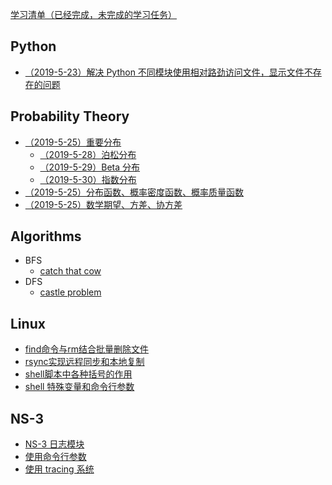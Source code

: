 [学习清单（已经完成，未完成的学习任务）](./learning-list.md)



## Python

- [（2019-5-23）解决 Python 不同模块使用相对路劲访问文件，显示文件不存在的问题](./python/relative_path_problem.md)



## Probability Theory

- [（2019-5-25）重要分布](./probability_theory/distribution.md)
  - [（2019-5-28）泊松分布](./probability_theory/poisson_distribution.md)
  - [（2019-5-29）Beta 分布](./probability_theory/beta_distribution.md)
  - [（2019-5-30）指数分布](./probability_theory/exponential_distribution.md)
- [（2019-5-25）分布函数、概率密度函数、概率质量函数](./probability_theory/probability_function.md)
- [（2019-5-25）数学期望、方差、协方差](./probability_theory/digital_characteristic.md)



## Algorithms

- BFS
  - [catch that cow](./algorithms/BFS/catch_that_cow.md)
- DFS
  - [castle problem](./algorithms/DFS/castle_problem.md)



## Linux

- [find命令与rm结合批量删除文件](./linux/find_rm.md)
- [rsync实现远程同步和本地复制](./linux/rsync.md)
- [shell脚本中各种括号的作用](./linux/shell_brackets.md)
- [shell 特殊变量和命令行参数](./linux/shell_specialvariable_CL.md)



## NS-3

- [NS-3 日志模块](./NS-3/NS-3_Logging_Module.md)
- [使用命令行参数](./NS-3/Using_Command_Line_Arguments.md)
- [使用 tracing 系统](./NS-3/Using_the_Tracing_System.md)